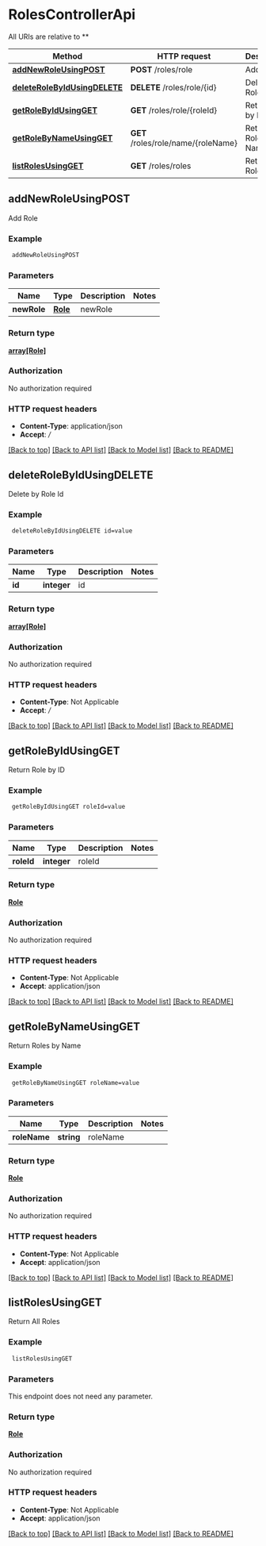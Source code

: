 # RolesControllerApi

All URIs are relative to **

Method | HTTP request | Description
------------- | ------------- | -------------
[**addNewRoleUsingPOST**](RolesControllerApi.md#addNewRoleUsingPOST) | **POST** /roles/role | Add Role
[**deleteRoleByIdUsingDELETE**](RolesControllerApi.md#deleteRoleByIdUsingDELETE) | **DELETE** /roles/role/{id} | Delete by Role Id
[**getRoleByIdUsingGET**](RolesControllerApi.md#getRoleByIdUsingGET) | **GET** /roles/role/{roleId} | Return Role by ID
[**getRoleByNameUsingGET**](RolesControllerApi.md#getRoleByNameUsingGET) | **GET** /roles/role/name/{roleName} | Return Roles by Name
[**listRolesUsingGET**](RolesControllerApi.md#listRolesUsingGET) | **GET** /roles/roles | Return All Roles


## **addNewRoleUsingPOST**

Add Role

### Example
```bash
 addNewRoleUsingPOST
```

### Parameters

Name | Type | Description  | Notes
------------- | ------------- | ------------- | -------------
 **newRole** | [**Role**](Role.md) | newRole |

### Return type

[**array[Role]**](Role.md)

### Authorization

No authorization required

### HTTP request headers

 - **Content-Type**: application/json
 - **Accept**: */*

[[Back to top]](#) [[Back to API list]](../README.md#documentation-for-api-endpoints) [[Back to Model list]](../README.md#documentation-for-models) [[Back to README]](../README.md)

## **deleteRoleByIdUsingDELETE**

Delete by Role Id

### Example
```bash
 deleteRoleByIdUsingDELETE id=value
```

### Parameters

Name | Type | Description  | Notes
------------- | ------------- | ------------- | -------------
 **id** | **integer** | id |

### Return type

[**array[Role]**](Role.md)

### Authorization

No authorization required

### HTTP request headers

 - **Content-Type**: Not Applicable
 - **Accept**: */*

[[Back to top]](#) [[Back to API list]](../README.md#documentation-for-api-endpoints) [[Back to Model list]](../README.md#documentation-for-models) [[Back to README]](../README.md)

## **getRoleByIdUsingGET**

Return Role by ID

### Example
```bash
 getRoleByIdUsingGET roleId=value
```

### Parameters

Name | Type | Description  | Notes
------------- | ------------- | ------------- | -------------
 **roleId** | **integer** | roleId |

### Return type

[**Role**](Role.md)

### Authorization

No authorization required

### HTTP request headers

 - **Content-Type**: Not Applicable
 - **Accept**: application/json

[[Back to top]](#) [[Back to API list]](../README.md#documentation-for-api-endpoints) [[Back to Model list]](../README.md#documentation-for-models) [[Back to README]](../README.md)

## **getRoleByNameUsingGET**

Return Roles by Name

### Example
```bash
 getRoleByNameUsingGET roleName=value
```

### Parameters

Name | Type | Description  | Notes
------------- | ------------- | ------------- | -------------
 **roleName** | **string** | roleName |

### Return type

[**Role**](Role.md)

### Authorization

No authorization required

### HTTP request headers

 - **Content-Type**: Not Applicable
 - **Accept**: application/json

[[Back to top]](#) [[Back to API list]](../README.md#documentation-for-api-endpoints) [[Back to Model list]](../README.md#documentation-for-models) [[Back to README]](../README.md)

## **listRolesUsingGET**

Return All Roles

### Example
```bash
 listRolesUsingGET
```

### Parameters
This endpoint does not need any parameter.

### Return type

[**Role**](Role.md)

### Authorization

No authorization required

### HTTP request headers

 - **Content-Type**: Not Applicable
 - **Accept**: application/json

[[Back to top]](#) [[Back to API list]](../README.md#documentation-for-api-endpoints) [[Back to Model list]](../README.md#documentation-for-models) [[Back to README]](../README.md)


